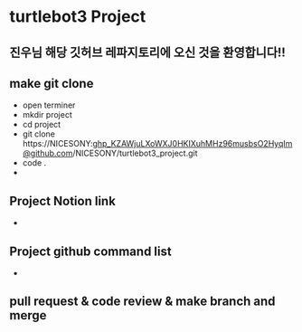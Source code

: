 # turtlebot3 Project

## 진우님 해당 깃허브 레파지토리에 오신 것을 환영합니다!!

## make git clone

- open terminer
- mkdir project
- cd project
- git clone https://NICESONY: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@github.com/NICESONY/turtlebot3_project.git
- code .
- 

## Project Notion link
- 

## Project github command list
-


## pull request & code review & make branch and merge
